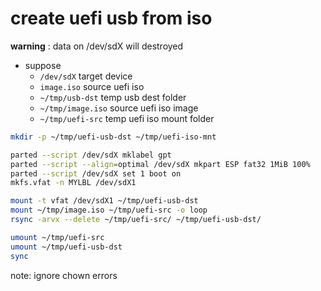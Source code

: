 # create uefi usb from iso

**warning** : data on /dev/sdX will destroyed

- suppose
  - `/dev/sdX` target device
  - `image.iso` source uefi iso
  - `~/tmp/usb-dst` temp usb dest folder  
  - `~/tmp/image.iso` source uefi iso image
  - `~/tmp/uefi-src` temp uefi iso mount folder

```sh
mkdir -p ~/tmp/uefi-usb-dst ~/tmp/uefi-iso-mnt

parted --script /dev/sdX mklabel gpt
parted --script --align=optimal /dev/sdX mkpart ESP fat32 1MiB 100%
parted --script /dev/sdX set 1 boot on
mkfs.vfat -n MYLBL /dev/sdX1

mount -t vfat /dev/sdX1 ~/tmp/uefi-usb-dst
mount ~/tmp/image.iso ~/tmp/uefi-src -o loop
rsync -arvx --delete ~/tmp/uefi-src/ ~/tmp/uefi-usb-dst/

umount ~/tmp/uefi-src
umount ~/tmp/uefi-usb-dst
sync
```

note: ignore chown errors
